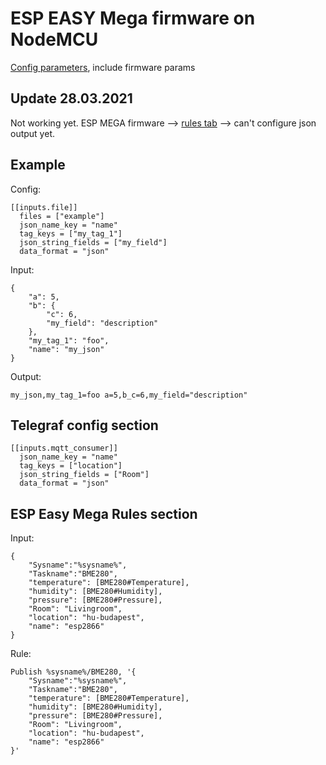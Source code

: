 # ESP EASY Mega firmware on NodeMCU
[Config parameters](espeasy-data_ESP_Easy_mega_20210114_normal_ESP8266_4M1M.json), include firmware params

## Update 28.03.2021
Not working yet. ESP MEGA firmware --> [rules tab](espeasy.rules) --> can't configure json output yet.

## Example

Config:
~~~
[[inputs.file]]
  files = ["example"]
  json_name_key = "name"
  tag_keys = ["my_tag_1"]
  json_string_fields = ["my_field"]
  data_format = "json"
~~~
Input:
~~~
{
    "a": 5,
    "b": {
        "c": 6,
        "my_field": "description"
    },
    "my_tag_1": "foo",
    "name": "my_json"
}
~~~
Output:
~~~
my_json,my_tag_1=foo a=5,b_c=6,my_field="description"
~~~
## Telegraf config section
~~~
[[inputs.mqtt_consumer]]
  json_name_key = "name"
  tag_keys = ["location"]
  json_string_fields = ["Room"]
  data_format = "json"
~~~
## ESP Easy Mega Rules section

Input:
~~~
{
    "Sysname":"%sysname%",
    "Taskname":"BME280",
    "temperature": [BME280#Temperature],
    "humidity": [BME280#Humidity],
    "pressure": [BME280#Pressure],
    "Room": "Livingroom",
    "location": "hu-budapest",
    "name": "esp2866"
}
~~~
Rule:
~~~
Publish %sysname%/BME280, '{
    "Sysname":"%sysname%",
    "Taskname":"BME280",
    "temperature": [BME280#Temperature],
    "humidity": [BME280#Humidity],
    "pressure": [BME280#Pressure],
    "Room": "Livingroom",
    "location": "hu-budapest",
    "name": "esp2866"
}'
~~~
